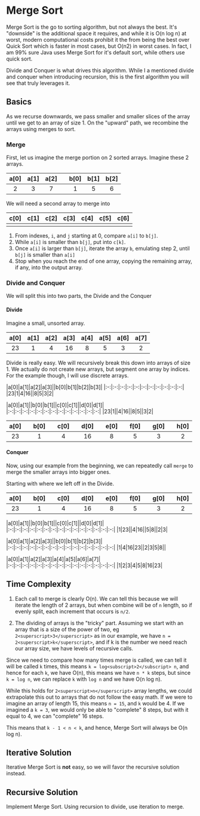 # Merge Sort
Merge Sort is the go to sorting algorithm, but not always the best. It's "downside" is the additional space it requires, and while it is O(n log n) at worst, modern computational costs prohibit it the from being the best over Quick Sort which is faster in most cases, but O(n<superscript>2</superscript>) in worst cases. In fact, I am 99% sure Java uses Merge Sort for it's default sort, while others use quick sort.

Divide and Conquer is what drives this algorithm. While I a mentioned divide and conquer when introducing recursion, this is the first algorithm you will see that truly leverages it.

## Basics
As we recurse downwards, we pass smaller and smaller slices of the array until we get to an array of size 1. On the "upward" path, we recombine the arrays using merges to sort.

### Merge
First, let us imagine the merge portion on 2 sorted arrays. Imagine these 2 arrays.

|a[0]|a[1]|a[2]| |b[0]|b[1]|b[2]|
|:----:|:----:|:---:|:---:|:---:|:---:|:--:|
|2|3|7||1|5|6|

We will need a second array to merge into

|c[0]|c[1]|c[2]|c[3]|c[4]|c[5]|c[6]|
|:---:|:---:|:---:|:---:|:---:|:---:|:---:|
|||||||||

1. From indexes, `i`, and `j` starting at 0, compare `a[i]` to `b[j]`.
2. While `a[i]` is smaller than `b[j]`, put into `c[k]`.
3. Once `a[i]` is larger than `b[j]`, iterate the array `b`, emulating step 2, until `b[j]` is smaller than `a[i]`
4. Stop when you reach the end of one array, copying the remaining array, if any, into the output array.  

### Divide and Conquer
We will split this into two parts, the Divide and the Conquer

#### Divide
Imagine a small, unsorted array.

|a[0]|a[1]|a[2]|a[3]|a[4]|a[5]|a[6]|a[7]|
|:-:|:-:|:-:|:-:|:-:|:-:|:-:|:-:|
|23|1|4|16|8|5|3|2|

Divide is really easy. We will recursively break this down into arrays of size 1. We actually do not create new arrays, but segment one array by indices. For the example though, I will use discrete arrays.

|a[0]|a[1]|a[2]|a[3]||b[0]|b[1]|b[2]|b[3]|
|:-:|:-:|:-:|:-:|:-:|:-:|:-:|:-:|:-:|:-:|:-:|
|23|1|4|16||8|5|3|2|

|a[0]|a[1]||b[0]|b[1]||c[0]|c[1]||d[0]|d[1]|
|:-:|:-:|:-:|:-:|:-:|:-:|:-:|:-:|:-:|:-:|:-:|:-:|:-:|
|23|1||4|16||8|5||3|2|

|a[0]||b[0]||c[0]||d[0]||e[0]||f[0]||g[0]||h[0]|
|:-:|:-:|:-:|:-:|:-:|:-:|:-:|:-:|:-:|:-:|:-:|:-:|:-:|:-:|:-:|
|23||1||4||16||8||5||3||2|

#### Conquer
Now, using our example from the beginning, we can repeatedly call `merge` to merge the smaller arrays into bigger ones.

Starting with where we left off in the Divide.

|a[0]||b[0]||c[0]||d[0]||e[0]||f[0]||g[0]||h[0]|
|:-:|:-:|:-:|:-:|:-:|:-:|:-:|:-:|:-:|:-:|:-:|:-:|:-:|:-:|:-:|
|23||1||4||16||8||5||3||2|

|a[0]|a[1]||b[0]|b[1]||c[0]|c[1]||d[0]|d[1]|
|:-:|:-:|:-:|:-:|:-:|:-:|:-:|:-:|:-:|:-:|:-:|:-:|:-:|:-:|:-:|
|1|23||4|16||5|8||2|3|

|a[0]|a[1]|a[2]|a[3]||b[0]|b[1]|b[2]|b[3]|
|:-:|:-:|:-:|:-:|:-:|:-:|:-:|:-:|:-:|:-:|:-:|:-:|:-:|:-:|:-:|
|1|4|16|23||2|3|5|8||

|a[0]|a[1]|a[2]|a[3]|a[4]|a[5]|a[6]|a[7]|
|:-:|:-:|:-:|:-:|:-:|:-:|:-:|:-:|:-:|:-:|:-:|:-:|:-:|:-:|:-:|
|1|2|3|4|5|8|16|23|


## Time Complexity

1. Each call to merge is clearly O(n). We can tell this because we will iterate the length of 2 arrays, but when combine will be of `n` length, so if evenly split, each increment that occurs is `n/2`.

2. The dividing of arrays is the "tricky" part. Assuming we start with an array that is a size of the power of two, eg `2<superscript>3</superscript>` as in our example, we have `n = 2<superscript>k</superscript>`, and if k is the number we need reach our array size, we have levels of recursive calls.

Since we need to compare how many times merge is called, we can tell it will be called `k` times, this means `k = log<subscript>2</subscript> n`, and hence for each `k`, we have O(n), this means we have `n * k` steps, but since `k = log n`, we can replace `k` with `log n` and we have O(n log n).

While this holds for `2<superscript>n</superscript>` array lengths, we could extrapolate this out to arrays that do not follow the easy math. If we were to imagine an array of length 15, this means `n = 15`, and `k` would be 4. If we imagined a `k = 3`, we would only be able to "complete" 8 steps, but with it equal to 4, we can "complete" 16 steps.

This means that `k - 1 < n < k`, and hence, Merge Sort will always be O(n log n).

## Iterative Solution
Iterative Merge Sort is **not** easy, so we will favor the recursive solution instead.

## Recursive Solution
Implement Merge Sort. Using recursion to divide, use iteration to merge.
